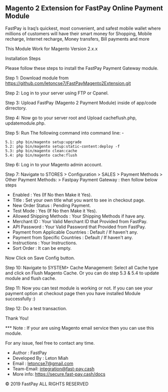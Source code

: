 Magento 2 Extension for FastPay Online Payment Module
---------------------------------------------------------------------------------

FastPay is Iraq’s quickest, most convenient, and safest mobile wallet where millions of customers will have their smart money for Shopping,
Mobile recharge, Internet recharge, Money transfers, Bill payments and more

This Module Work for Magento Version 2.x.x

Installation Steps

Please follow these steps to install the FastPay Payment Gateway module.

Step 1: Download module from https://github.com/letoncse7/FastPayMagento2Extension.git

Step 2: Log in to your server using FTP or Cpanel.

Step 3: Upload FastPay (Magento 2 Payment Module) inside of app/code dirrectory.

Step 4: Now go to your server root and Upload cacheflush.php, updatemodule.php.

Step 5: Run The following command into command line: -

	5.1: php bin/magento setup:upgrade
	5.2: php bin/magento setup:static-content:deploy -f
	5.3: php bin/magento clean:cache
	5.4: php bin/magento cache:flush

Step 6: Log in to your Magento admin account.



Step 7: Navigate to STORES > Configuration > SALES > Payment Methods > Other Payment Methods: > Fastpay Payment Gateway : then follow below steps

- Enabled : Yes (If No then Make it Yes).
- Title : Set your own title what you want to see in checkout page.
- New Order Status : Pending Payment.
- Test Mode : Yes (If No then Make it Yes).
- Allowed Shipping Methods : Your Shipping Methods if have any.
- Merchant ID : Your Valid Merchant ID that Provided from FastPay.
- API Password : Your Valid Password that Provided from FastPay.
- Payment from Applicable Countries : Default / If haven't any. 
- Payment from Specific Countries : Default / If haven't any. 
- Instructions : Your Instructions.
- Sort Order : It can be empty.

Now Click on Save Config button.

Step 10: Navigate to SYSTEM> Cache Management: Select all Cache type and click on Flush Magento Cache. Or you can do step 5.3 & 5.4 to update module and flush cache.

Step 11: Now you can test module is working or not. If you can see your payment option at checkout page then you have installed Module successfully :)

Step 12: Do a test transaction.

Thank You!

*** Note : If your are using Magento email service then you can use this module.

For any issue, feel free to contact any time.

- Author : FastPay
- Developed By : Leton Miah
- Email : letoncse7@gmail.com
- Team-Email: integration@fast-pay.cash
- More info: https://secure.fast-pay.cash/docs


© 2019 FastPay ALL RIGHTS RESERVED
